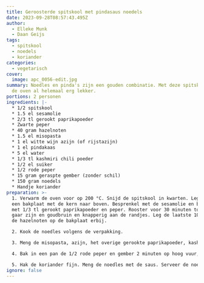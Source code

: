 ```yaml
---
title: Geroosterde spitskool met pindasaus noedels
date: 2023-09-28T08:57:43.495Z
author:
  - Elleke Munk
  - Daan Geijs
tags:
  - spitskool
  - noedels
  - koriander
categories:
  - vegetarisch
cover:
  image: apc_0056-edit.jpg
summary: Noedles en pinda's zijn een gouden combinatie. Met deze spitskool uit
  de oven al helemaal erg lekker.
portions: 2 personen
ingredients: |-
  * 1/2 spitskool
  * 1.5 el sesamolie
  * 2/3 tl gerookt paprikapoeder
  * Zwarte peper
  * 40 gram hazelnoten
  * 1.5 el misopasta
  * 1 el witte wijn azijn (of rijstazijn)
  * 1 el pindakaas
  * 5 el water
  * 1/3 tl kashmiri chili poeder
  * 1/2 el suiker
  * 1/2 rode peper
  * 15 gram geraspte gember (zonder schil)
  * 150 gram noedels
  * Handje koriander
preparation: >-
  1. Verwarm de oven voor op 200 °C. Snijd de spitskool in kwarten. Leg deze op
  een bakplaat met de kern naar boven. Besprenkel met de sesamolie en bestrooi
  met 1/3 tl gerookt paprikapoeder en peper. Rooster voor 30 minuten tot deze
  gaar zijn en goudbruin en knapperig aan de randjes. Leg de laatste 10 minuten
  de hazelnoten op de bakplaat erbij.

  2. Kook de noedles volgens de verpakking. 

  3. Meng de misopasta, azijn, het overige gerookte paprikapoeder, kashmiri chili poeder, suiker en pindakaas met het water en roer tot een gladde saus. Voeg het limoenrasp toe en breng op smaak met het limoensap, begin met 1/2 el.

  4. Bak in een pan de 1/2 rode peper en gember 2 minuten op hoog vuur, voeg vervolgens de kokosrasp toe en bak mee tot deze bruin verkleurd en gaat geuren. Pas op dat de kokosrasp niet verbrandt! Blus vervolgens af met water en de saus.

  5. Hak de koriander fijn. Meng de noedles met de saus. Serveer de noedles op een bord met daar bovenop de spitskool. Garneer met koriander.
ignore: false
---
```

